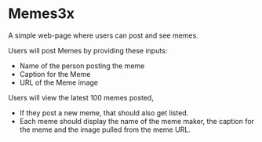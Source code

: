 # Memes3x
A simple web-page where users can post and see memes.

Users will post Memes by providing these inputs:
- Name of the person posting the meme
- Caption for the Meme
- URL of the Meme image

Users will view the latest 100 memes posted,
- If they post a new meme, that should also get listed.
- Each meme should display the name of the meme maker, the caption for the meme and the image pulled from the meme URL.
